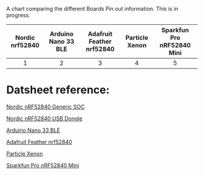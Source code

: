 

A chart comparing the different Boards Pin out information. This is in progress.




| Nordic nrf52840        | Arduino Nano 33 BLE  | Adafruit Feather nrf52840 | Particle Xenon   | Sparkfun Pro nRF52840 Mini|
| :-------------:        | :-------------:      | :-------------:           | :-------------:  | :-------------: |
| 1      | 2          | 3 | 4 | 5 |




# Datsheet reference:

[Nordic nRF52840 Generic SOC](https://www.nordicsemi.com/-/media/DocLib/Other/Product_Spec/nRF52840PSv11pdf.pdf)

[Nordic nRF52840 USB Dongle]()

[Arduino Nano 33 BLE](https://www.mouser.com/catalog/specsheets/Arduino_06052019_ABX00030.pdf)

[Adafruit Feather nrf52840 ](https://learn.adafruit.com/introducing-the-adafruit-nrf52840-feather/pinouts)

[Particle Xenon](https://docs.particle.io/datasheets/mesh/xenon-datasheet/)

[Sparkfun Pro nRF52840 Mini](https://learn.sparkfun.com/tutorials/sparkfun-pro-nrf52840-mini-hookup-guide?_ga=2.150897718.1860313042.1575702385-1744618569.1572233255#hardware-overview)
